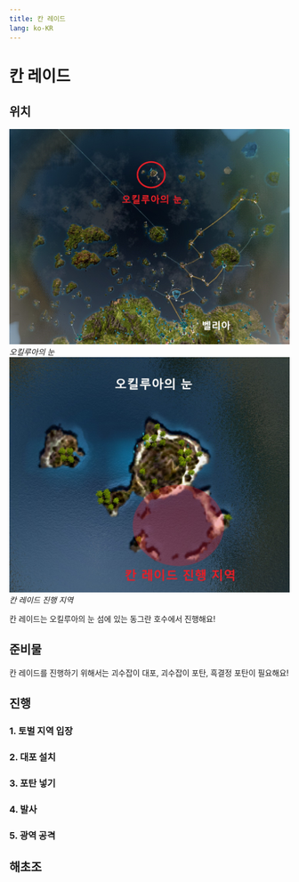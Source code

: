 ```yaml
---
title: 칸 레이드
lang: ko-KR
---
```

# 칸 레이드
## 위치
![오킬루아의 눈](./khan-location.jpg)*오킬루아의 눈*
<br/>
![칸 레이드 진행 지역](./khan-location-detail.jpg)*칸 레이드 진행 지역*

칸 레이드는 오킬루아의 눈 섬에 있는 동그란 호수에서 진행해요!
## 준비물
칸 레이드를 진행하기 위해서는 괴수잡이 대포, 괴수잡이 포탄, 흑결정 포탄이 필요해요!

## 진행
### 1. 토벌 지역 입장
### 2. 대포 설치
### 3. 포탄 넣기
### 4. 발사
### 5. 광역 공격
## 해초조
